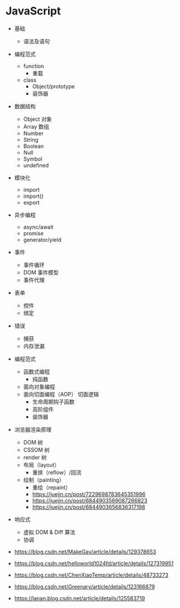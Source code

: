 # JavaScript

- 基础
  - 语法及语句
- 编程范式
  - function
    - 重载
  - class
    - Object/prototype
    - 装饰器
- 数据结构
  - Object 对象
  - Array 数组
  - Number
  - String
  - Boolean
  - Null
  - Symbol
  - undefined
- 模块化
  - import
  - import()
  - export
- 异步编程
  - async/await
  - promise
  - generator/yield
- 事件
  - 事件循环
  - DOM 事件模型
  - 事件代理
- 表单
  - 控件
  - 绑定
- 错误
  - 捕获
  - 内存泄漏
- 编程范式
  - 函数式编程
    - 纯函数
  - 面向对象编程
  - 面向切面编程（AOP） 切面逻辑
    - 生命周期钩子函数
    - 高阶组件
    - 装饰器
- 浏览器渲染原理
  - DOM 树
  - CSSOM 树
  - render 树
  - 布局（layout）
    - 重排（reflow）/回流
  - 绘制（painting）
    - 重绘（repaint）
    - https://juejin.cn/post/7229698783645351996
    - https://juejin.cn/post/6844903569087266823
    - https://juejin.cn/post/6844903656836317198
- 响应式
  - 虚拟 DOM & Diff 算法
  - 协调

- https://blog.csdn.net/MakeGay/article/details/129378653
- https://blog.csdn.net/helloworld1024fd/article/details/127319951
- https://blog.csdn.net/ChenXiaoTemp/article/details/48733273
- https://blog.csdn.net/Greenary/article/details/123166879
- https://lanan.blog.csdn.net/article/details/125583719